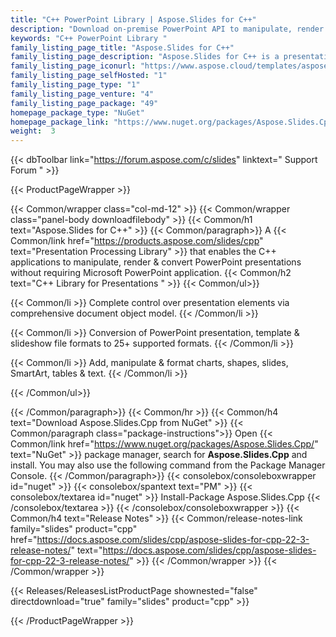 ```yaml
---
title: "C++ PowerPoint Library | Aspose.Slides for C++"
description: "Download on-premise PowerPoint API to manipulate, render & convert PPT & PPTX files in C++ without Microsoft PowerPoint. API supports high fidelity rendering of slides in the documents to various graphics formats as well as provides the functionality to modify or create almost all the possible contents of the files, format text and shapes on slides and much more. "
keywords: "C++ PowerPoint Library "
family_listing_page_title: "Aspose.Slides for C++"
family_listing_page_description: "Aspose.Slides for C++ is a presentation processing library that enables the C++ applications to manipulate, render & convert PowerPoint presentations without requiring Microsoft PowerPoint application."
family_listing_page_iconurl: "https://www.aspose.cloud/templates/aspose/App_Themes/V3/images/slides/272x272/aspose_slides-for-cpp.png"
family_listing_page_selfHosted: "1"
family_listing_page_type: "1"
family_listing_page_venture: "4"
family_listing_page_package: "49"
homepage_package_type: "NuGet"
homepage_package_link: "https://www.nuget.org/packages/Aspose.Slides.Cpp/"
weight:  3
---
```


{{< dbToolbar link="https://forum.aspose.com/c/slides" linktext=" Support Forum " >}}


{{< ProductPageWrapper >}}

<!-- ProductPageContent-->
{{< Common/wrapper class="col-md-12" >}}
{{< Common/wrapper class="panel-body downloadfilebody" >}}
{{< Common/h1 text="Aspose.Slides for C++" >}}
{{< Common/paragraph>}}
A {{< Common/link href="https://products.aspose.com/slides/cpp" text="Presentation Processing Library"  >}} that enables the C++ applications to manipulate, render & convert PowerPoint presentations without requiring Microsoft PowerPoint application.
{{< Common/h2 text="C++ Library for Presentations&nbsp;"  >}}
 {{< Common/ul>}}
 
   {{< Common/li >}} Complete control over presentation elements via comprehensive document object model. {{< /Common/li >}}

   {{< Common/li >}} Conversion of PowerPoint presentation, template & slideshow file formats to 25+ supported formats. {{< /Common/li >}}

   {{< Common/li >}} Add, manipulate & format charts, shapes, slides, SmartArt, tables & text. {{< /Common/li >}}

 {{< /Common/ul>}}


{{< /Common/paragraph>}}
{{< Common/hr >}}
{{< Common/h4 text="Download Aspose.Slides.Cpp from NuGet"  >}}
{{< Common/paragraph class="package-instructions">}}
Open {{< Common/link href="https://www.nuget.org/packages/Aspose.Slides.Cpp/" text="NuGet"  >}} package manager, search for <b>Aspose.Slides.Cpp</b> and install. You may also use the following command from the Package Manager Console.
 {{< /Common/paragraph>}}
{{< consolebox/consoleboxwrapper id="nuget" >}}
       {{< consolebox/spantext text="PM" >}}
       {{< consolebox/textarea id="nuget" >}} Install-Package Aspose.Slides.Cpp {{< /consolebox/textarea >}}
{{< /consolebox/consoleboxwrapper >}}
{{< Common/h4 text="Release Notes"  >}}
{{< Common/release-notes-link family="slides" product="cpp" href="https://docs.aspose.com/slides/cpp/aspose-slides-for-cpp-22-3-release-notes/" text="https://docs.aspose.com/slides/cpp/aspose-slides-for-cpp-22-3-release-notes/"  >}}
{{< /Common/wrapper >}}
{{< /Common/wrapper >}}

<!-- /ProductPageContent-->



<!-- ReleasesListProductPage-->
   {{< Releases/ReleasesListProductPage shownested="false"  directdownload="true" family="slides" product="cpp" >}}
<!-- /ReleasesListProductPage-->

{{< /ProductPageWrapper >}}

